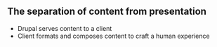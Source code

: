 <div class="box--ruled">
  <h2>The separation of content from presentation</h2>
  <ul>
    <li class="fragment">Drupal serves content to a client</li>
    <li class="fragment">Client formats and composes content to craft a human experience</li>
  </ul>
</div>
